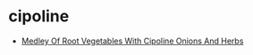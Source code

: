 # cipoline

 * [Medley Of Root Vegetables With Cipoline Onions And Herbs](../index/m/medley-of-root-vegetables-with-cipoline-onions-and-herbs-105820.json)
